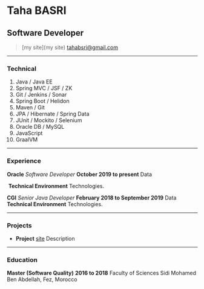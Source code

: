 # Taha BASRI
## Software Developer

> [my site](my site)
> [tahabsri@gmail.com](mailto:tahabsri@gmail.com)

------

### Technical

1. Java / Java EE
2. Spring MVC / JSF / ZK
3. Git / Jenkins / Sonar
4. Spring Boot / Helidon
5. Maven / Git
6. JPA / Hibernate / Spring Data
7. JUnit / Mockito / Selenium
8. Oracle DB / MySQL
9. JavaScript
10. GraalVM

------

### Experience

**Oracle** *Software Developer* __October 2019 to present__
	Data

​	**Technical Environment** Technologies.

**CGI** *Senior Java Developer* __February 2018 to September 2019__
	Data
	**Technical Environment** Technologies.

------

### Projects

* **Project**
	<a href=http://site class=not-printed>site</a>
	Description


------

### Education

**Master (Software Quality)** __2016 to 2018__
	Faculty of Sciences Sidi Mohamed Ben Abdellah, Fez, Morocco